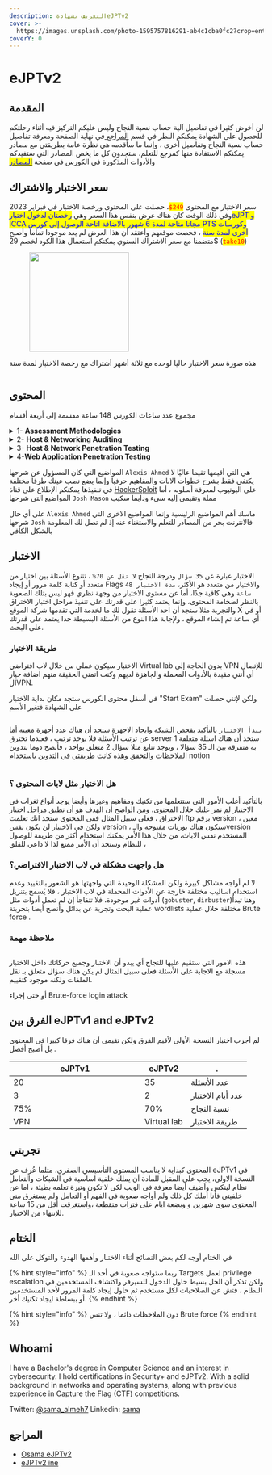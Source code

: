 ```yaml
---
description: التعريف بشهادةeJPTv2
cover: >-
  https://images.unsplash.com/photo-1595757816291-ab4c1cba0fc2?crop=entropy&cs=srgb&fm=jpg&ixid=M3wxOTcwMjR8MHwxfHNlYXJjaHw1fHxyZWR8ZW58MHx8fHwxNjg3MzQ5NzUwfDA&ixlib=rb-4.0.3&q=85
coverY: 0
---
```


# eJPTv2



## المقدمة

لن أخوض كثيرا في تفاصيل آلية حساب نسبة النجاح وليس عليكم التركيز فيه أثناء رحلتكم للحصول على الشهادة يمكنكم النظر في قسم [المراجع ](./#almraja) في نهاية الصفحة ومعرفة تفاصيل حساب نسبة النجاح وتفاصيل أخرى ، وإنما ما سأقدمه هي نظرة عامة بطريقتي مع مصادر يمكنكم الاستفادة منها كمرجع للتعلم، ستجدون كل ما يخص المصادر التي ستفيدكم والأدوات المذكورة في الكورس في صفحة [<mark style="color:blue;">المصادر</mark>](info-and-resources.md)&#x20;

##

## سعر الاختبار والاشتراك&#x20;

سعر الاختبار مع المحتوى <mark style="color:red;">`249$`</mark>، حصلت على المحتوى ورخصة الاختبار في فبراير 2023 وفي ذلك الوقت كان هناك عرض بنفس هذا السعر وهي <mark style="color:blue;">رخصتان لدخول اختبارeJPT و ICCA مجانا متاحة لمدة 6 شهور بالاضافة اتاحة الوصول إلى  كورس PTS  وكورسات أخرى لمدة سنة</mark> ، فحصت موقعهم وأعتقد أن هذا العرض لم يعد موجودا  تماما وأصبح متضمنا مع سعر الاشتراك السنوي يمكنكم استعمال هذا الكود لخصم 29$ (<mark style="color:red;">`take10`</mark>)&#x20;

&#x20;

<figure><img src=".gitbook/assets/image (7).png" alt="" width="197"><figcaption></figcaption></figure>

هذه صورة سعر الاختبار حاليا لوحده مع ثلاثة أشهر أشتراك مع رخصة الاختبار لمدة  سنة

<figure><img src=".gitbook/assets/image (5).png" alt=""><figcaption></figcaption></figure>



## المحتوى&#x20;

مجموع عدد ساعات الكورس 148 ساعة مقسمة إلى أربعة أقسام&#x20;



<details>

<summary>1- <strong>Assessment Methodologies</strong></summary>

يهتم هذا القسم بـ مجموعة متنوعة من عناصر اختبار الاختراق وتحديد endpoints على الشبكة ، وتحديد المنافذ و services المفتوحة على الهدف ، واستخراج المعلومات من المصادر العامة  ، وتحديد نقاط الضعف في services ، وتقييم المعلومات وأهمية أو تأثير الثغرات الأمنية.

الأقسام الفرعية:

* **Information Gathering**
* **Footprinting & Scanning**
* **Enumeration**
* **Vulnerability Assessment**

![](<.gitbook/assets/image (10).png>)



</details>

<details>

<summary>2- <strong>Host &#x26; Networking Auditing</strong></summary>

* **Auditing Fundamentals**

**ستتعرف على مواضيع  ومفاهيم نظرية مثل ماهو Auditing**&#x20;

* Compliance
* Frameworks and Maturity

ونبذة عن

Nessus nmap



</details>

<details>

<summary>3- <strong>Host &#x26; Network Penetration Testing</strong></summary>

&#x20;هذا القسم من أهم الأقسام فيه ستتعلم تحديدالـVulnerabilities وتنفيذ الاستغلالات exploitation  بالـ Metasploit وتعديل السكريبتات ستتعلم أمور مثل:&#x20;

* &#x20;Pivoting via port forwarding&#x20;
* conduct brute-force password attacks
* hash cracking

وغيرها الكثير



الاقسام الفرعية

* **System/Host-Based Attacks**
* **Network-Based Attacks**
* **The Metasploit Framework (MSF)**
* **Exploitation**
* **Post-Exploitation**
* **Social Engineering**

![](<.gitbook/assets/image (3).png>)



</details>

<details>

<summary>4-<strong>Web Application Penetration Testing</strong></summary>

* **Introduction to the Web and HTTP Protocol**

يهتم بجانب الويب ويمر على ثغرات مثل XSS ,SQL Injuction  باستخدام ادوات مختلفة

![](<.gitbook/assets/image (11).png>)

</details>

المواضيع التي كان المسؤول عن شرحها `Alexis Ahmed`  هي التي أقيمها تقيما عاليًا لا يكتفي فقط بشرح خطوات الابات والمفاهيم حرفيا وإنما يضع نصب عينك طرقا مختلفة في تنفيذها يمكنكم الإطلاع على قناة [HackerSploit](https://www.youtube.com/@HackerSploit) على اليوتيوب لمعرفة  أسلوبه  ، أما المواضيع التي شرحها `Josh Mason` مملة وتقيمي إليه سيء ودايما سكيب

على أي حال `Alexis Ahmed` ماسك أهم المواضيع  الرئيسية  وإنما المواضيع الاخرى التي شرحها `Josh` فالانترنت بحر من المصادر للتعلم والاستغناء عنه إذ لم تصل لك المعلومة بالشكل الكافي&#x20;





## الاختبار&#x20;

الاختبار عبارة عن `35 سؤال`  ودرجة النجاح `لا تقل عن 70%` ، تتنوع الأسئلة بين اختيار من متعدد أو كتابة كلمة مرور أو إيجاد Flags والاختيار من متعدد هو الأكثر، `مدة الاختبار 48 ساعة` وهي كافية جدًا، أما عن مستوى الاختبار من وجهة نظري فهو ليس بتلك الصعوبة بالنظر لضخامة المحتوى، وإنما يعتمد كثيرا على قدرتك على تنفيذ مراحل اختبار الاختراق والتجربة مثلا ستجد أن احد الأسئلة تقول لك ما لخدمة التي تقدمها شركة الموقع X  أو في أي ساعة تم إنشاء الموقع ، ولإجابة هذا النوع من الأسئلة البسيطة جدا يعتمد على قدرتك على البحث.

### طريقة الاختبار &#x20;

الاختبار سيكون عملي من خلال لاب افتراضي Virtual lab بدون الحاجة إلى VPN للإتصال أي أنني مقيدة بالأدوات المحملة والجاهزة لديهم وكنت اتمنى الحقيقة منهم اضافة خيار الVPN.



في أسفل محتوى الكورس ستجد مكان بداية الاختبار "Start Exam"  ولكن لإنني حصلت على الشهادة فتغير الأسم

<figure><img src=".gitbook/assets/Screenshot_1.png" alt=""><figcaption></figcaption></figure>



`يبدأ الاختبار` بالتأكيد بفحص الشبكة وايجاد الاجهزة ستجد أن هناك عدد أجهزة معينة أما عن ترتيب الأسئلة فلا يوجد ترتيب ، فعندما تخترق server 1 ستجد أن هناك اسئلة متعلقة به متفرقة بين الـ 35 سؤالا ، ويوجد تتابع مثلا سؤال 2 متعلق بواحد ،  فأنصح دوما بتدوين الملاحظات والتحقق  وهذه كانت طريقتي في التدوين باستخدام notion



<figure><img src=".gitbook/assets/image (12).png" alt=""><figcaption></figcaption></figure>

### هل الاختبار مثل لابات المحتوى ؟

&#x20;بالتأكيد أغلب الأمور التي ستتعلمها من تكنيك ومفاهيم وغيرها وأيضا يوجد أنواع ثغرات في الاختبار لم تمر عليك خلال المحتوى، ومن الواضح أن الهدف هو أن تطبق مراحل اختبار الاختراق   ، فعلى سبيل المثال ففي المحتوى ستجد انك تعلمت ftp  برقم  version معين ، ولكن في الاختبار لن يكون نفس version ، ستكون هناك بورتات مفتوحة والـversion المستخدم نفس الابات، من خلال هذا الأمر يمكنك استخدام أكثر من طريقة للوصول للنظام وستجد أن الأمر ممتع لذا لا داعي للقلق ،

### **هل واجهت مشكلة في لاب الاختبار الافتراضي؟**

لا لم أواجه مشاكل كبيرة ولكن المشكلة الوحيدة التي واجهتها هو الشعور بالتقييد وعدم استخدام اساليب مختلفة خارجة عن الأدوات المحملة في لاب الاختبار ، فلا يُسمح بتنزيل أدوات غير موجودة، فلا تتفاجأ إن لم تعمل أدوات مثل (`gobuster`, `dirbuster`)وهنا تبدأ عملية البحث وتجربة عن بدائل وأنصح أيضا بتجربتة wordlists مختلفة  خلال عملية Brute force . &#x20;

### ملاحظة مهمة&#x20;

<figure><img src=".gitbook/assets/image (1).png" alt=""><figcaption></figcaption></figure>

هذه الامور التي ستقيم عليها للنجاح أي يبدو أن الاختبار وجميع حركاتك داخل الاختبار مسجلة مع الاجابة على الأسئلة فعلى سبيل المثال لم يكن هناك سؤال متعلق بـ نقل الملفات ولكنه موجود كتقييم.

أو حتى إجراء Brute-force login attack

## الفرق بين eJPTv1 and eJPTv2

لم أجرب اختبار النسخة الأولى لأقيم الفرق ولكن تقيمي أن هناك فرقا كبيرا في المحتوى بل أصبح أفضل  .

<table><thead><tr><th width="244.33333333333331">eJPTv1</th><th>eJPTv2</th><th>.</th></tr></thead><tbody><tr><td>20</td><td>35</td><td>عدد الأسئلة</td></tr><tr><td>3</td><td>2</td><td>عدد أيام الاختبار</td></tr><tr><td>75%</td><td>70%</td><td>نسبة النجاح</td></tr><tr><td>VPN</td><td>Virtual lab</td><td>طريقة الاختبار</td></tr></tbody></table>

##

## تجربتي&#x20;

المحتوى كبداية لا يناسب المستوى التأسيسي الصفري، مثلما عُرف عن eJPTv1 في النسخة الاولى، يجب على المقبل للمادة أن يملك خلفية اساسية في الشبكات والتعامل نظام لينكس وأضيف أيضا معرفة في الويب  لكي لا تكون وتيرة تعلمه بطيئة ،  اما عن خلفيتي فأنا أملك كل ذلك ولم أواجه صعوبة في الفهم أو التعامل ولم يستغرق مني المحتوى سوى شهرين و وبضعة ايام على فترات متقطعة  ،واستغرقت أقل من 15 ساعة للإنتهاء من الاختبار.&#x20;

&#x20;

## الختام

في الختام أوجه لكم بعض النصائح أثناء الاختبار وأهمها الهدوء والتوكل على الله  &#x20;

{% hint style="info" %}
ربما ستواجه صعوبة في أحد الـ Targets  لعمل privilege escalation ولكن تذكر أن الحل بسيط حاول  الدخول للسيرفر واكتشاف المستخدمين في النظام ، فتش عن الصلاحيات لكل مستخدم  ثم حاول إيجاد كلمة المرور لأحد المستخدمين أو ببساطة ايجاد تكنيك أخر.  &#x20;
{% endhint %}

{% hint style="info" %}
دون الملاحظات دائما ، ولا تنس Brute force    &#x20;
{% endhint %}



## Whoami&#x20;

I have a Bachelor's degree in Computer Science and an interest in cybersecurity. I hold certifications in Security+ and eJPTv2. With a solid background in networks and operating systems, along with previous experience in Capture the Flag (CTF) competitions.

Twitter: [@sama\_almeh7](https://twitter.com/sama\_alme7/)   Linkedin: [sama](https://www.linkedin.com/in/sama-almehmadi-/)





## المراجع

* [Osama eJPTv2](https://caramel.la/oathmastery/oEfSC2mBD/mraja-h-ikhtbar-ejptv2-w-mhtwa-ptsv2)
* [eJPTv2 ine](https://ine.com/learning/certifications/internal/elearnsecurity-junior-penetration-tester-cert)

















